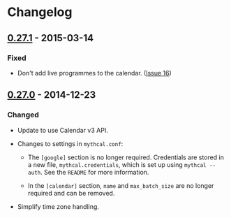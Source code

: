 # Changelog

## [0.27.1] - 2015-03-14

### Fixed

- Don't add live programmes to the calendar. ([Issue 16](https://github.com/richardfearn/mythcal/issues/16))


## [0.27.0] - 2014-12-23

### Changed

- Update to use Calendar v3 API.

- Changes to settings in `mythcal.conf`:

   - The `[google]` section is no longer required. Credentials are stored in a new file, `mythcal.credentials`, which is set up using `mythcal --auth`. See the `README` for more information.

   - In the `[calendar]` section, `name` and `max_batch_size` are no longer required and can be removed.

- Simplify time zone handling.

[0.27.0]: https://github.com/richardfearn/mythcal/tree/0.27.0
[0.27.1]: https://github.com/richardfearn/mythcal/compare/0.27.0...0.27.1
